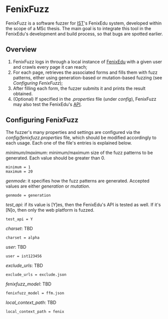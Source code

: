 # FenixFuzz
FenixFuzz is a software fuzzer for [IST](http://tecnico.ulisboa.pt/)'s FenixEdu system, developed within the scope of a MSc thesis. The main goal is to integrate this tool in the FenixEdu's development and build process, so that bugs are spotted earlier.

## Overview
1. FenixFuzz logs in through a local instance of [FenixEdu](http://fenixedu.org/) with a given user and crawls every page it can reach;
2. For each page, retrieves the associated forms and fills them with fuzz patterns, either using generation-based or mutation-based fuzzing (see *Configuring FenixFuzz*);
3. After filling each form, the fuzzer submits it and prints the result obtained.
4. (Optional) If specified in the *.properties* file (under *config*), FenixFuzz may also test the FenixEdu's [API](https://fenixedu.org/dev/api/).

## Configuring FenixFuzz
The fuzzer's many properties and settings are configured via the *config/fenixfuzz.properties* file, which should be modified accordingly to each usage. Each one of the file's entries is explained below.

*minimum/maximum*: minimum/maximum size of the fuzz patterns to be generated. Each value should be greater than 0.

    minimum = 1
    maximum = 20

*genmode*: it specifies how the fuzz patterns are generated. Accepted values are either *generation* or *mutation*.

    genmode = generation

*test_api*: if its value is [Y]es, then the FenixEdu's API is tested as well. If it's [N]o, then only the web platform is fuzzed.

    test_api = Y

*charset*:  TBD

    charset = alpha

*user*: TBD

    user = ist123456

*exclude_urls*: TBD

    exclude_urls = exclude.json

*fenixfuzz_model*: TBD

    fenixfuzz_model = ffm.json

*local_context_path*: TBD

    local_context_path = fenix
